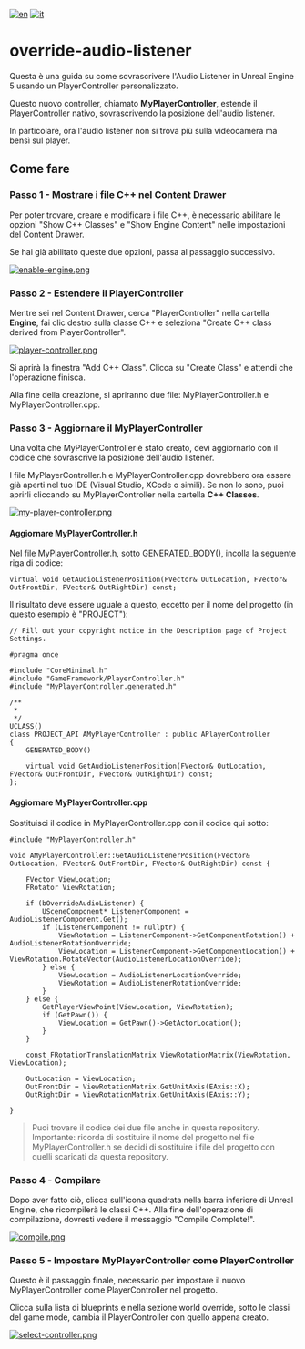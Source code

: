 [![en](https://img.shields.io/badge/lang-en-red.svg)](https://github.com/AntonioCuccarese/override-audio-listener/blob/main/README.md)
[![it](https://img.shields.io/badge/lang-it-green.svg)](https://github.com/AntonioCuccarese/override-audio-listener/blob/main/README.it.md)

# override-audio-listener

Questa è una guida su come sovrascrivere l'Audio Listener in Unreal Engine 5 usando un PlayerController personalizzato.

Questo nuovo controller, chiamato **MyPlayerController**, estende il PlayerController nativo, sovrascrivendo la posizione dell'audio listener.

In particolare, ora l'audio listener non si trova più sulla videocamera ma bensì sul player.

## Come fare

### Passo 1 - Mostrare i file C++ nel Content Drawer

Per poter trovare, creare e modificare i file C++, è necessario abilitare le opzioni "Show C++ Classes" e "Show Engine Content" nelle impostazioni del Content Drawer.

Se hai già abilitato queste due opzioni, passa al passaggio successivo.

[![enable-engine.png](https://i.postimg.cc/3wgNtWxX/enable-engine.png)](https://postimg.cc/mcgTDLMk)

### Passo 2 - Estendere il PlayerController

Mentre sei nel Content Drawer, cerca "PlayerController" nella cartella **Engine**, fai clic destro sulla classe C++ e seleziona "Create C++ class derived from PlayerController".

[![player-controller.png](https://i.postimg.cc/5tQhWkY1/player-controller.png)](https://postimg.cc/TyG7r0JH)

Si aprirà la finestra "Add C++ Class". Clicca su "Create Class" e attendi che l'operazione finisca.

Alla fine della creazione, si apriranno due file: MyPlayerController.h e MyPlayerController.cpp.

### Passo 3 - Aggiornare il MyPlayerController

Una volta che MyPlayerController è stato creato, devi aggiornarlo con il codice che sovrascrive la posizione dell'audio listener.

I file MyPlayerController.h e MyPlayerController.cpp dovrebbero ora essere già aperti nel tuo IDE (Visual Studio, XCode o simili). Se non lo sono, puoi aprirli cliccando su MyPlayerController nella cartella **C++ Classes**.

[![my-player-controller.png](https://i.postimg.cc/PxQyZmp0/my-player-controller.png)](https://postimg.cc/Vr5XP0FF)

#### Aggiornare MyPlayerController.h

Nel file MyPlayerController.h, sotto GENERATED_BODY(), incolla la seguente riga di codice: 
```
virtual void GetAudioListenerPosition(FVector& OutLocation, FVector& OutFrontDir, FVector& OutRightDir) const;
```
Il risultato deve essere uguale a questo, eccetto per il nome del progetto (in questo esempio è "PROJECT"):
```
// Fill out your copyright notice in the Description page of Project Settings.

#pragma once

#include "CoreMinimal.h"
#include "GameFramework/PlayerController.h"
#include "MyPlayerController.generated.h"

/**
 * 
 */
UCLASS()
class PROJECT_API AMyPlayerController : public APlayerController
{
    GENERATED_BODY()
    
    virtual void GetAudioListenerPosition(FVector& OutLocation, FVector& OutFrontDir, FVector& OutRightDir) const;
};
```

#### Aggiornare MyPlayerController.cpp

Sostituisci il codice in MyPlayerController.cpp con il codice qui sotto:

```
#include "MyPlayerController.h"

void AMyPlayerController::GetAudioListenerPosition(FVector& OutLocation, FVector& OutFrontDir, FVector& OutRightDir) const {
    
    FVector ViewLocation;
    FRotator ViewRotation;

    if (bOverrideAudioListener) {
        USceneComponent* ListenerComponent = AudioListenerComponent.Get();
        if (ListenerComponent != nullptr) {
            ViewRotation = ListenerComponent->GetComponentRotation() + AudioListenerRotationOverride;
            ViewLocation = ListenerComponent->GetComponentLocation() + ViewRotation.RotateVector(AudioListenerLocationOverride);
        } else {
            ViewLocation = AudioListenerLocationOverride;
            ViewRotation = AudioListenerRotationOverride;
        }
    } else {
        GetPlayerViewPoint(ViewLocation, ViewRotation);
        if (GetPawn()) {
            ViewLocation = GetPawn()->GetActorLocation();
        }
    }

    const FRotationTranslationMatrix ViewRotationMatrix(ViewRotation, ViewLocation);

    OutLocation = ViewLocation;
    OutFrontDir = ViewRotationMatrix.GetUnitAxis(EAxis::X);
    OutRightDir = ViewRotationMatrix.GetUnitAxis(EAxis::Y);

}
```

>Puoi trovare il codice dei due file anche in questa repository. Importante: ricorda di sostituire il nome del progetto nel file MyPlayerController.h se decidi di sostituire i file del progetto con quelli scaricati da questa repository.

### Passo 4 - Compilare

Dopo aver fatto ciò, clicca sull'icona quadrata nella barra inferiore di Unreal Engine, che ricompilerà le classi C++. Alla fine dell'operazione di compilazione, dovresti vedere il messaggio "Compile Complete!".

[![compile.png](https://i.postimg.cc/qMKfYvYq/compile.png)](https://postimg.cc/XpnDB4n6)

### Passo 5 - Impostare MyPlayerController come PlayerController

Questo è il passaggio finale, necessario per impostare il nuovo MyPlayerController come PlayerController nel progetto.

Clicca sulla lista di blueprints e nella sezione world override, sotto le classi del game mode, cambia il PlayerController con quello appena creato.

[![select-controller.png](https://i.postimg.cc/wB3DWTcv/select-controller.png)](https://postimg.cc/v1F1TyKF)
